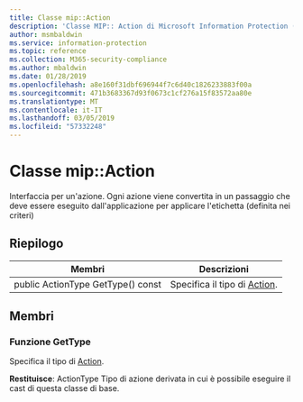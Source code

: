 ```yaml
---
title: Classe mip::Action
description: 'Classe MIP:: Action di Microsoft Information Protection (MIP) SDK vengono documentate.'
author: msmbaldwin
ms.service: information-protection
ms.topic: reference
ms.collection: M365-security-compliance
ms.author: mbaldwin
ms.date: 01/28/2019
ms.openlocfilehash: a8e160f31dbf696944f7c6d40c1826233883f00a
ms.sourcegitcommit: 471b3683367d93f0673c1cf276a15f83572aa80e
ms.translationtype: MT
ms.contentlocale: it-IT
ms.lasthandoff: 03/05/2019
ms.locfileid: "57332248"
---
```

# <a name="class-mipaction"></a>Classe mip::Action 
Interfaccia per un'azione. Ogni azione viene convertita in un passaggio che deve essere eseguito dall'applicazione per applicare l'etichetta (definita nei criteri)
  
## <a name="summary"></a>Riepilogo
 Membri                        | Descrizioni                                
--------------------------------|---------------------------------------------
public ActionType GetType() const  |  Specifica il tipo di [Action](class_mip_action.md).
  
## <a name="members"></a>Membri
  
### <a name="gettype-function"></a>Funzione GetType
Specifica il tipo di [Action](class_mip_action.md).

  
**Restituisce**: ActionType Tipo di azione derivata in cui è possibile eseguire il cast di questa classe di base.
